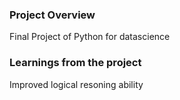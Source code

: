 ### Project Overview

 Final Project of Python for datascience


### Learnings from the project

 Improved logical resoning ability


